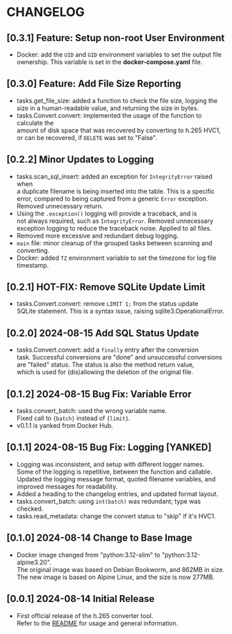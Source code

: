 # CHANGELOG

## [0.3.1] Feature: Setup non-root User Environment
- Docker: add the `UID` and `GID` environment variables to set the output file  
  ownership. This variable is set in the **docker-compose.yaml** file.

## [0.3.0] Feature: Add File Size Reporting
- tasks.get_file_size: added a function to check the file size, logging the  
  size in a human-readable value, and returning the size in bytes.
- tasks.Convert.convert: implemented the usage of the function to calculate the  
  amount of disk space that was recovered by converting to h.265 HVC1,  
  or can be recovered, if `DELETE` was set to "False".

## [0.2.2] Minor Updates to Logging
- tasks.scan_sql_insert: added an exception for `IntegrityError` raised when  
  a duplicate filename is being inserted into the table. This is a specific  
  error, compared to being captured from a generic `Error` exception.  
  Removed unnecessary return.
- Using the `.exception()` logging will provide a traceback, and is  
  not always required, such as `IntegrityError`. Removed unnecessary  
  exception logging to reduce the traceback noise. Applied to all files.
- Removed more excessive and redundant debug logging.
- `main` file: minor cleanup of the grouped tasks between scanning and converting.
- Docker: added `TZ` environment variable to set the timezone for log file timestamp.

## [0.2.1] HOT-FIX: Remove SQLite Update Limit
- tasks.Convert.convert: remove `LIMIT 1;` from the status update  
  SQLite statement. This is a syntax issue, raising sqlite3.OperationalError.

## [0.2.0] 2024-08-15 Add SQL Status Update
- tasks.Convert.convert: add a `finally` entry after the conversion  
  task. Successful conversions are "done" and unsuccessful conversions  
  are "failed" status. The status is also the method return value,  
  which is used for (dis)allowing the deletion of the original file.

## [0.1.2] 2024-08-15 Bug Fix: Variable Error
- tasks.convert_batch: used the wrong variable name.  
  Fixed call to `{batch}` instead of `{limit}`.
- v0.1.1 is yanked from Docker Hub.

## [0.1.1] 2024-08-15 Bug Fix: Logging [YANKED]
- Logging was inconsistent, and setup with different logger names.  
  Some of the logging is repetitive, between the function and callable.  
  Updated the logging message format, quoted filename variables, and  
  improved messages for readability.
- Added a heading to the changelog entries, and updated format layout.
- tasks.convert_batch: using `int(batch)` was redundant; type was checked.
- tasks.read_metadata: change the convert status to "skip" if it's HVC1.

## [0.1.0] 2024-08-14 Change to Base Image
- Docker image changed from "python:3.12-slim" to "python:3.12-alpine3.20".  
  The original image was based on Debian Bookworm, and 862MB in size.  
  The new image is based on Alpine Linux, and the size is now 277MB.

## [0.0.1] 2024-08-14 Initial Release
- First official release of the h.265 converter tool.  
  Refer to the [README](README.md) for usage and general information.